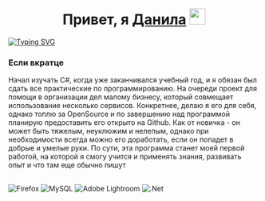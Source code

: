 <h1 align="center">Привет, я <a href="https://danissmo.ru/" target="_blank">Данила</a> 
<img src="https://github.com/blackcater/blackcater/raw/main/images/Hi.gif" height="32"/></h1>
<a href="https://git.io/typing-svg"><img src="https://readme-typing-svg.herokuapp.com?font=Fira+Code&pause=2000&color=F7F7F7&multiline=true&width=435&height=100&lines=%D0%97%D0%BD%D0%B0%D1%8E+%D0%B4%D0%B2%D0%B0+%D1%8F%D0%B7%D1%8B%D0%BA%D0%B0+-+%D1%80%D1%83%D1%81%D1%81%D0%BA%D0%B8%D0%B9+%D0%B8+C%23;%D0%BE%D0%B4%D0%BD%D0%B0%D0%BA%D0%BE+%D1%80%D1%83%D1%81%D1%81%D0%BA%D0%B8%D0%B9+%D1%8F%D0%B7%D1%8B%D0%BA+%D0%B4%D0%B0%D0%B5%D1%82%D1%81%D1%8F+%D1%81%D0%BB%D0%BE%D0%B6%D0%BD%D0%B5%D0%B5" alt="Typing SVG" /></a>

### Если вкратце

Начал изучать C#, когда уже заканчивался учебный год, и я обязан был сдать все практические по программированию. На очереди проект для помощи в организации дел малому бизнесу, который совмещает использование несколько сервисов. Конкретнее, делаю я его для себя, однако топлю за OpenSource и по завершению над программой планирую предоставить его открыто на Github. Как от новичка - он может быть тяжелым, неуклюжим и нелепым, однако при необходимости всегда можно его доработать, если он попадет в добрые и умелые руки. По сути, эта программа станет моей первой работой, на которой я смогу учится и применять знания, развивать опыт и что там еще обычно пишут

## 

![Firefox](https://img.shields.io/badge/Firefox-FF7139?style=for-the-badge&logo=Firefox-Browser&logoColor=white) ![MySQL](https://img.shields.io/badge/mysql-%2300f.svg?style=for-the-badge&logo=mysql&logoColor=white) ![Adobe Lightroom](https://img.shields.io/badge/Adobe%20Lightroom-31A8FF.svg?style=for-the-badge&logo=Adobe%20Lightroom&logoColor=white) ![.Net](https://img.shields.io/badge/.NET-5C2D91?style=for-the-badge&logo=.net&logoColor=white)
